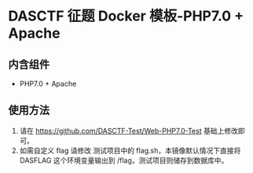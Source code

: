 # DASCTF 征题 Docker 模板-PHP7.0 + Apache
## 内含组件
- PHP7.0 + Apache

## 使用方法
1. 请在 https://github.com/DASCTF-Test/Web-PHP7.0-Test  基础上修改即可。
2. 如需自定义 flag 请修改 测试项目中的 flag.sh，本镜像默认情况下直接将 DASFLAG 这个环境变量输出到 /flag，测试项目则储存到数据库中。
